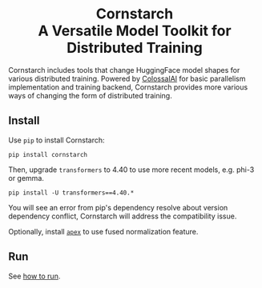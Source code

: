 <h1 align="center">Cornstarch<br>
A Versatile Model Toolkit for Distributed Training</h1>

Cornstarch includes tools that change HuggingFace model shapes for various distributed training.
Powered by [ColossalAI](https://colossalai.org/) for basic parallelism implementation and training backend, Cornstarch provides more various ways of changing the form of distributed training.

## Install

Use `pip` to install Cornstarch:
```
pip install cornstarch
```

Then, upgrade `transformers` to 4.40 to use more recent models, e.g. phi-3 or gemma.
```
pip install -U transformers==4.40.*
```
You will see an error from pip's dependency resolve about version dependency conflict, Cornstarch will address the compatibility issue.

Optionally, install [`apex`](https://github.com/nvidia/apex) to use fused normalization feature.

## Run

See [how to run](examples/README.md).